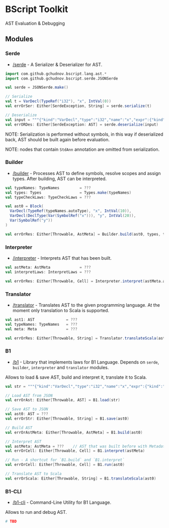 # BScript Toolkit

AST Evaluation & Debugging

## Modules

### Serde

* [/serde](serde) - A Serializer & Deserializer for AST.

```scala
import com.github.gchudnov.bscript.lang.ast.*
import com.github.gchudnov.bscript.serde.JSONSerde

val serde = JSONSerde.make()

// Serialize
val t = VarDecl(TypeRef("i32"), "x", IntVal(0))
val errOrSer: Either[SerdeException, String] = serde.serialize(t)

// Deserialize
val input = """{"kind":"VarDecl","type":"i32","name":"x","expr":{"kind":"IntVal","value":"0"}}"""
val errORDes: Either[SerdeException: AST] = serde.deserialize(input)
```

NOTE: Serialization is performed without symbols, in this way if deserialized back, AST should be built again before evaluation.

NOTE: nodes that contain `StdAnn` annotation are omitted from serialization.

### Builder

* [/builder](builder) - Processes AST to define symbols, resolve scopes and assign types. After building, AST can be interpreted.

```scala
val typeNames: TypeNames         = ???
val types: Types                 = Types.make(typeNames)
val typeCheckLaws: TypeCheckLaws = ???

val ast0 = Block(
  VarDecl(TypeRef(typeNames.autoType), "x", IntVal(10)),
  VarDecl(DeclType(Var(SymbolRef("x"))), "y", IntVal(20)),
  Var(SymbolRef("y"))
)

val errOrRes: Either[Throwable, AstMeta] = Builder.build(ast0, types, typeCheckLaws)
```

### Interpreter

* [/interpreter](interpreter) - Interprets AST that has been built.

```scala
val astMeta: AstMeta             = ???
val interpretLaws: InterpretLaws = ???

val errOrRes: Either[Throwable, Cell] = Interpreter.interpret(astMeta.ast, astMeta.meta, interpretLaws)
```

### Translator

* [/translator](translator) - Translates AST to the given programming language. At the moment only translation to Scala is supported.

```scala
val ast1: AST              = ???
val typeNames: TypeNames   = ???
val meta: Meta             = ???

val errOrRes: Either[Throwable, String] = Translator.translateScala(ast1, typeNames, meta)
```

### B1

* [/b1](b1) - Library that implements laws for B1 Language. Depends on `serde`, `builder`, `interpreter` and `translator` modules.

Allows to load & save AST, build and interpret it, translate it to Scala.

```scala
val str = """{"kind":"VarDecl","type":"i32","name":"x","expr":{"kind":"IntVal","value":"0"}}"""

// Load AST from JSON
val errOrAst: Either[Throwable, AST] = B1.load(str)

// Save AST to JSON
val ast0: AST = ???
val errOrStr: Either[Throwable, String] = B1.save(ast0)

// Build AST
val errOrAstMeta: Either[Throwable, AstMeta] = B1.build(ast0)

// Interpret AST
val astMeta: AstMeta = ???    // AST that was built before with Metadata
val errOrCell: Either[Throwable, Cell] = B1.interpret(astMeta)

// Run - A shortcut for `B1.build` and `B1.interpret`
val errOrCell: Either[Throwable, Cell] = B1.run(ast0)

// Translate AST to Scala
val errOrScala: Either[Throwable, String] = B1.translateScala(ast0)
```

### B1-CLI

* [/b1-cli](b1-cli) - Command-Line Utility for B1 Language.

Allows to run and debug AST.

```bash
# TBD
```
